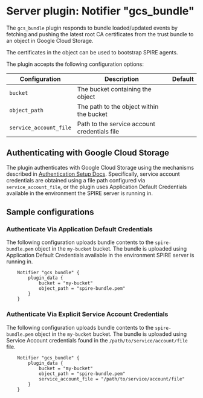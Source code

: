 # Server plugin: Notifier "gcs_bundle"

The `gcs_bundle` plugin responds to bundle loaded/updated events by fetching and
pushing the latest root CA certificates from the trust bundle to an object in
Google Cloud Storage.

The certificates in the object can be used to bootstrap SPIRE agents.

The plugin accepts the following configuration options:

| Configuration          | Description                                  | Default         |
| ---------------------- | -------------------------------------------- | --------------- |
| `bucket`               | The bucket containing the object             |                 |
| `object_path`          | The path to the object within the bucket     |                 |
| `service_account_file` | Path to the service account credentials file |                 |

## Authenticating with Google Cloud Storage

The plugin authenticates with Google Cloud Storage using the mechanisms
described in [Authentication Setup Docs](https://cloud.google.com/docs/authentication/production).
Specifically, service account credentials are obtained using a file path
configured via `service_account_file`, or the plugin uses Application Default
Credentials available in the environment the SPIRE server is running in.

## Sample configurations

### Authenticate Via Application Default Credentials

The following configuration uploads bundle contents to the `spire-bundle.pem`
object in the `my-bucket` bucket. The bundle is uploaded using Application
Default Credentials available in the environment SPIRE server is running in.

```
    Notifier "gcs_bundle" {
        plugin_data {
            bucket = "my-bucket"
            object_path = "spire-bundle.pem"
        }
    }
```

### Authenticate Via Explicit Service Account Credentials

The following configuration uploads bundle contents to the `spire-bundle.pem`
object in the `my-bucket` bucket. The bundle is uploaded using Service Account
credentials found in the `/path/to/service/account/file` file.

```
    Notifier "gcs_bundle" {
        plugin_data {
            bucket = "my-bucket"
            object_path = "spire-bundle.pem"
            service_account_file = "/path/to/service/account/file"
        }
    }
```
